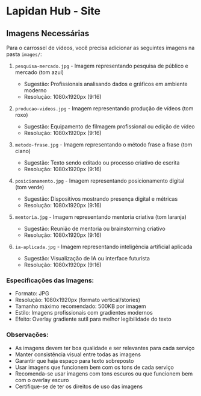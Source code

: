 # Lapidan Hub - Site

## Imagens Necessárias

Para o carrossel de vídeos, você precisa adicionar as seguintes imagens na pasta `images/`:

1. `pesquisa-mercado.jpg` - Imagem representando pesquisa de público e mercado (tom azul)
   - Sugestão: Profissionais analisando dados e gráficos em ambiente moderno
   - Resolução: 1080x1920px (9:16)

2. `producao-videos.jpg` - Imagem representando produção de vídeos (tom roxo)
   - Sugestão: Equipamento de filmagem profissional ou edição de vídeo
   - Resolução: 1080x1920px (9:16)

3. `metodo-frase.jpg` - Imagem representando o método frase a frase (tom ciano)
   - Sugestão: Texto sendo editado ou processo criativo de escrita
   - Resolução: 1080x1920px (9:16)

4. `posicionamento.jpg` - Imagem representando posicionamento digital (tom verde)
   - Sugestão: Dispositivos mostrando presença digital e métricas
   - Resolução: 1080x1920px (9:16)

5. `mentoria.jpg` - Imagem representando mentoria criativa (tom laranja)
   - Sugestão: Reunião de mentoria ou brainstorming criativo
   - Resolução: 1080x1920px (9:16)

6. `ia-aplicada.jpg` - Imagem representando inteligência artificial aplicada
   - Sugestão: Visualização de IA ou interface futurista
   - Resolução: 1080x1920px (9:16)

### Especificações das Imagens:
- Formato: JPG
- Resolução: 1080x1920px (formato vertical/stories)
- Tamanho máximo recomendado: 500KB por imagem
- Estilo: Imagens profissionais com gradientes modernos
- Efeito: Overlay gradiente sutil para melhor legibilidade do texto

### Observações:
- As imagens devem ter boa qualidade e ser relevantes para cada serviço
- Manter consistência visual entre todas as imagens
- Garantir que haja espaço para texto sobreposto
- Usar imagens que funcionem bem com os tons de cada serviço
- Recomenda-se usar imagens com tons escuros ou que funcionem bem com o overlay escuro
- Certifique-se de ter os direitos de uso das imagens 